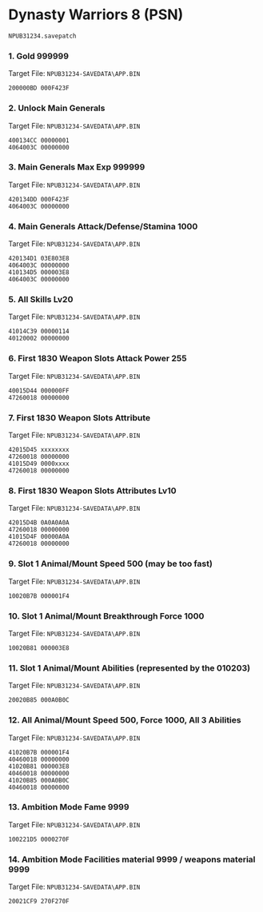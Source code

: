 #  Dynasty Warriors 8 (PSN) 

`NPUB31234.savepatch`

### 1. Gold 999999 

Target File: `NPUB31234-SAVEDATA\APP.BIN`

```
200000BD 000F423F
```

### 2. Unlock Main Generals

Target File: `NPUB31234-SAVEDATA\APP.BIN`

```
400134CC 00000001
4064003C 00000000
```

### 3. Main Generals Max Exp 999999

Target File: `NPUB31234-SAVEDATA\APP.BIN`

```
420134DD 000F423F
4064003C 00000000
```

### 4. Main Generals Attack/Defense/Stamina 1000

Target File: `NPUB31234-SAVEDATA\APP.BIN`

```
420134D1 03E803E8
4064003C 00000000
410134D5 000003E8
4064003C 00000000
```

### 5. All Skills Lv20

Target File: `NPUB31234-SAVEDATA\APP.BIN`

```
41014C39 00000114
40120002 00000000
```

### 6. First 1830 Weapon Slots Attack Power 255

Target File: `NPUB31234-SAVEDATA\APP.BIN`

```
40015D44 000000FF
47260018 00000000
```

### 7. First 1830 Weapon Slots Attribute

Target File: `NPUB31234-SAVEDATA\APP.BIN`

```
42015D45 xxxxxxxx
47260018 00000000
41015D49 0000xxxx
47260018 00000000
```

### 8. First 1830 Weapon Slots Attributes Lv10

Target File: `NPUB31234-SAVEDATA\APP.BIN`

```
42015D4B 0A0A0A0A
47260018 00000000
41015D4F 00000A0A
47260018 00000000
```

### 9. Slot 1 Animal/Mount Speed 500 (may be too fast)

Target File: `NPUB31234-SAVEDATA\APP.BIN`

```
10020B7B 000001F4
```

### 10. Slot 1 Animal/Mount Breakthrough Force 1000

Target File: `NPUB31234-SAVEDATA\APP.BIN`

```
10020B81 000003E8
```

### 11. Slot 1 Animal/Mount Abilities (represented by the 010203)

Target File: `NPUB31234-SAVEDATA\APP.BIN`

```
20020B85 000A0B0C
```

### 12. All Animal/Mount Speed 500, Force 1000, All 3 Abilities

Target File: `NPUB31234-SAVEDATA\APP.BIN`

```
41020B7B 000001F4
40460018 00000000
41020B81 000003E8
40460018 00000000
41020B85 000A0B0C
40460018 00000000
```

### 13. Ambition Mode Fame 9999

Target File: `NPUB31234-SAVEDATA\APP.BIN`

```
100221D5 0000270F
```

### 14. Ambition Mode Facilities material 9999 / weapons material 9999

Target File: `NPUB31234-SAVEDATA\APP.BIN`

```
20021CF9 270F270F
```

